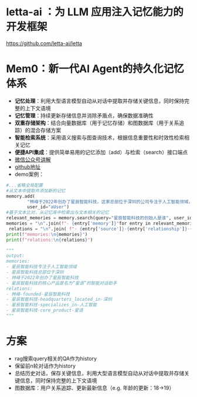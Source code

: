# letta-ai ：为 LLM 应用注入记忆能力的开发框架
https://github.com/letta-ai/letta

# Mem0：新一代AI Agent的持久化记忆体系
- **记忆处理**：利用大型语言模型自动从对话中提取并存储关键信息，同时保持完整的上下文语境
- **记忆管理**：持续更新存储信息并消除矛盾点，确保数据准确性
- **双重存储架构**：结合向量数据库（用于记忆存储）和图数据库（用于关系追踪）的混合存储方案
- **智能检索系统**：采用语义搜索与图查询技术，根据信息重要性和时效性检索相关记忆
- **便捷API集成**：提供简单易用的记忆添加（add）与检索（search）接口端点
- [微信公众号讲解](https://mp.weixin.qq.com/s/1TUoquan8aCFx-aK6_J1-Q?poc_token=HNYLUGijpBRwCN_FbI3PumOCFmsEP4OsVhLBDvK2)
- [github地址](https://github.com/mem0ai/mem0)
- demo案例：
```python
#...省略全局配置  
#从文本中提取并添加新的记忆  
memory.add(  
        "林峰于2022年创办了星辰智能科技。这家总部位于深圳的公司专注于人工智能领域，其核心产品是名为“星语”的智能对话助手",  
        user_id="aUser")  
#基于文本比对，从记忆库中检索出与文本相关的记忆  
relevant_memories = memory.search(query="星辰智能科技的创始人是谁", user_id="aUser")  
memories = "\n".join(f"- {entry['memory']}"for entry in relevant_memories["results"])  
 relations = "\n".join( f"- {entry['source']}-{entry['relationship']}-{entry['destination']}"for entry in relevant_memories["relations"])  
print(f"memories:\n{memories}")  
print(f"relations:\n{relations}")

"""
output:
memories:  
- 星辰智能科技专注于人工智能领域  
- 星辰智能科技总部位于深圳  
- 林峰于2022年创办了星辰智能科技  
- 星辰智能科技的核心产品是名为“星语”的智能对话助手  
relations:  
- 林峰-founded-星辰智能科技  
- 星辰智能科技-headquarters_located_in-深圳  
- 星辰智能科技-specializes_in-人工智能  
- 星辰智能科技-core_product-星语
"""
```

# 方案
- rag搜索query相关的QA作为history
- 保留前n轮对话作为history
- 总结历史对话，保存关键信息，利用大型语言模型自动从对话中提取并存储关键信息，同时保持完整的上下文语境
- 图数据库：用户关系追踪、更新最新信息（e.g. 年龄的更新：18->19）